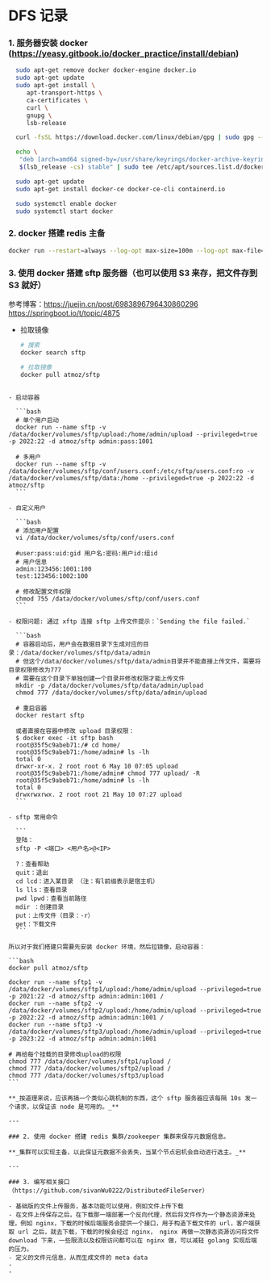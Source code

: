 # DFS 记录

### 1. 服务器安装 docker (https://yeasy.gitbook.io/docker_practice/install/debian)

```bash
  sudo apt-get remove docker docker-engine docker.io
  sudo apt-get update
  sudo apt-get install \
     apt-transport-https \
     ca-certificates \
     curl \
     gnupg \
     lsb-release

  curl -fsSL https://download.docker.com/linux/debian/gpg | sudo gpg --dearmor -o /usr/share/keyrings/docker-archive-keyring.gpg

  echo \
   "deb [arch=amd64 signed-by=/usr/share/keyrings/docker-archive-keyring.gpg] https://download.docker.com/linux/debian \
   $(lsb_release -cs) stable" | sudo tee /etc/apt/sources.list.d/docker.list > /dev/null

  sudo apt-get update
  sudo apt-get install docker-ce docker-ce-cli containerd.io

  sudo systemctl enable docker
  sudo systemctl start docker

```

### 2. docker 搭建 redis 主备

```bash
docker run --restart=always --log-opt max-size=100m --log-opt max-file=2 -p 6379:6379 --name myredis -v /data/docker/volumns/redis/redis.conf:/etc/redis/redis.conf -v /data/docker/volumns/redis/data:/data -d redis redis-server /etc/redis/redis.conf --appendonly yes
```

### 3. 使用 docker 搭建 sftp 服务器（也可以使用 S3 来存，把文件存到 S3 就好）

参考博客：https://juejin.cn/post/6983896796430860296 https://springboot.io/t/topic/4875

- 拉取镜像

  ```bash
  # 搜索
  docker search sftp

  # 拉取镜像
  docker pull atmoz/sftp
  ```

````

- 启动容器

  ```bash
  # 单个用户启动
  docker run --name sftp -v /data/docker/volumes/sftp/upload:/home/admin/upload --privileged=true -p 2022:22 -d atmoz/sftp admin:pass:1001

  # 多用户
  docker run --name sftp -v /data/docker/volumes/sftp/conf/users.conf:/etc/sftp/users.conf:ro -v /data/docker/volumes/sftp/data:/home --privileged=true -p 2022:22 -d atmoz/sftp
  ```

- 自定义用户

  ```bash
  # 添加用户配置
  vi /data/docker/volumes/sftp/conf/users.conf

  #user:pass:uid:gid 用户名:密码:用户id:组id
  # 用户信息
  admin:123456:1001:100
  test:123456:1002:100

  # 修改配置文件权限
  chmod 755 /data/docker/volumes/sftp/conf/users.conf
  ```

- 权限问题: 通过 xftp 连接 sftp 上传文件提示：`Sending the file failed.`

  ```bash
  # 容器启动后，用户会在数据目录下生成对应的目录：/data/docker/volumes/sftp/data/admin
  # 但这个/data/docker/volumes/sftp/data/admin目录并不能直接上传文件，需要将目录权限修改为777
  # 需要在这个目录下单独创建一个目录并修改权限才能上传文件
  mkdir -p /data/docker/volumes/sftp/data/admin/upload
  chmod 777 /data/docker/volumes/sftp/data/admin/upload

  # 重启容器
  docker restart sftp

  或者直接在容器中修改 upload 目录权限：
  $ docker exec -it sftp bash
  root@35f5c9abeb71:/# cd home/
  root@35f5c9abeb71:/home/admin# ls -lh
  total 0
  drwxr-xr-x. 2 root root 6 May 10 07:05 upload
  root@35f5c9abeb71:/home/admin# chmod 777 upload/ -R
  root@35f5c9abeb71:/home/admin# ls -lh
  total 0
  drwxrwxrwx. 2 root root 21 May 10 07:27 upload
  ```

- sftp 常用命令

  ```
  登陆：
  sftp -P <端口> <用户名>@<IP>

  ?：查看帮助
  quit：退出
  cd lcd：进入某目录 （注：有l前缀表示是宿主机）
  ls lls：查看目录
  pwd lpwd：查看当前路径
  mdir ：创建目录
  put：上传文件（目录：-r）
  get：下载文件
  ```

所以对于我们搭建只需要先安装 docker 环境，然后拉镜像，启动容器：

```bash
docker pull atmoz/sftp

docker run --name sftp1 -v /data/docker/volumes/sftp1/upload:/home/admin/upload --privileged=true -p 2021:22 -d atmoz/sftp admin:admin:1001 /
docker run --name sftp2 -v /data/docker/volumes/sftp2/upload:/home/admin/upload --privileged=true -p 2022:22 -d atmoz/sftp admin:admin:1001 /
docker run --name sftp3 -v /data/docker/volumes/sftp3/upload:/home/admin/upload --privileged=true -p 2023:22 -d atmoz/sftp admin:admin:1001

# 再给每个挂载的目录修改upload的权限
chmod 777 /data/docker/volumes/sftp1/upload /
chmod 777 /data/docker/volumes/sftp2/upload /
chmod 777 /data/docker/volumes/sftp3/upload
```

**_按道理来说，应该再搞一个类似心跳机制的东西，这个 sftp 服务器应该每隔 10s 发一个请求，以保证该 node 是可用的。_**

---

### 2. 使用 docker 搭建 redis 集群/zookeeper 集群来保存元数据信息。

**_集群可以实现主备，以此保证元数据不会丢失，当某个节点宕机会自动进行选主。_**

---

### 3. 编写相关接口（https://github.com/sivanWu0222/DistributedFileServer）

- 基础版的文件上传服务，基本功能可以使用，例如文件上传下载
- 在文件上传保存之后，在下载那一端部署一个反向代理，然后将文件作为一个静态资源来处理，例如 nginx，下载的时候后端服务会提供一个接口，用于构造下载文件的 url，客户端获取 url 之后，就去下载，下载的时候会经过 nginx， nginx 再做一次静态资源访问将文件 download 下来，一些限流以及权限访问都可以在 nginx 做，可以减轻 golang 实现后端的压力。
- 定义的文件元信息，从而生成文件的 meta data
-
-
````
